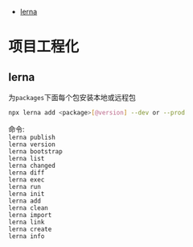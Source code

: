 * [lerna](#lerna)
# 项目工程化


## lerna
为`packages`下面每个包安装本地或远程包
```bash
npx lerna add <package>[@version] --dev or --prod
```
命令:  
`lerna publish`   
`lerna version`   
`lerna bootstrap`  
`lerna list`  
`lerna changed`  
`lerna diff`  
`lerna exec`  
`lerna run`  
`lerna init`  
`lerna add`  
`lerna clean`  
`lerna import`  
`lerna link`  
`lerna create`  
`lerna info`  
